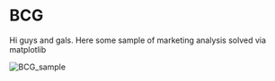 # BCG
Hi guys and gals. Here some sample of marketing analysis solved via matplotlib

![BCG_sample](https://github.com/user-attachments/assets/28ee5b4e-e68b-4cd8-bf6f-77b34b198afd)
